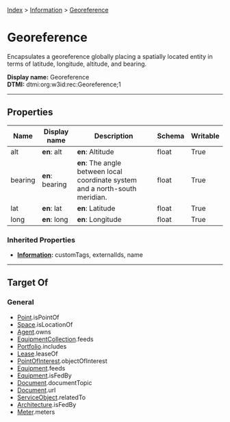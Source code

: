 [Index](../index.md) > [Information](Information.md) > [Georeference](#)
# Georeference

Encapsulates a georeference globally placing a spatially located entity in terms of latitude, longitude, altitude, and bearing.


**Display name:** Georeference<br />
**DTMI:** dtmi:org:w3id:rec:Georeference;1

---

## Properties

|Name|Display name|Description|Schema|Writable|
|-|-|-|-|-|
|alt|**en**: alt|**en**: Altitude|float|True|
|bearing|**en**: bearing|**en**: The angle between local coordinate system and a north-south meridian.|float|True|
|lat|**en**: lat|**en**: Latitude|float|True|
|long|**en**: long|**en**: Longitude|float|True|
### Inherited Properties
* **[Information](Information.md):** customTags, externalIds, name

---

## Target Of
### General
* [Point](../Point/Point.md).isPointOf
* [Space](../Space/Space.md).isLocationOf
* [Agent](../Agent/Agent.md).owns
* [EquipmentCollection](../Collection/EquipmentCollection.md).feeds
* [Portfolio](../Collection/Portfolio.md).includes
* [Lease](../Event/Lease.md).leaseOf
* [PointOfInterest](PointOfInterest.md).objectOfInterest
* [Equipment](../Asset/Equipment/Equipment.md).feeds
* [Equipment](../Asset/Equipment/Equipment.md).isFedBy
* [Document](Document/Document.md).documentTopic
* [Document](Document/Document.md).url
* [ServiceObject](ServiceObject/ServiceObject.md).relatedTo
* [Architecture](../Space/Architecture/Architecture.md).isFedBy
* [Meter](../Asset/Equipment/Meter/Meter.md).meters
